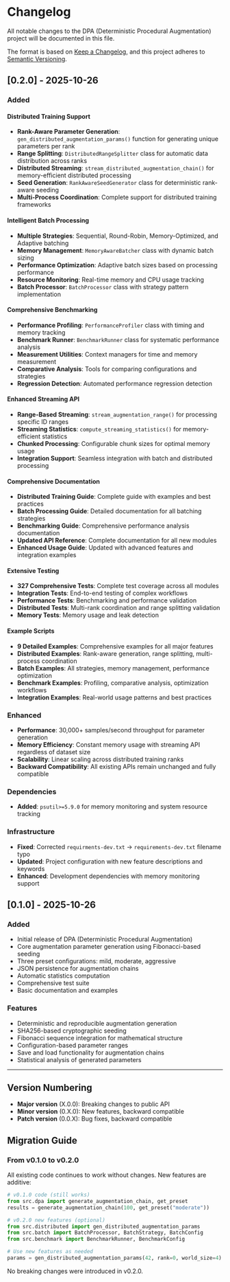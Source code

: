 # Changelog

All notable changes to the DPA (Deterministic Procedural Augmentation) project will be documented in this file.

The format is based on [Keep a Changelog](https://keepachangelog.com/en/1.0.0/),
and this project adheres to [Semantic Versioning](https://semver.org/spec/v2.0.0.html).

## [0.2.0] - 2025-10-26

### Added

#### Distributed Training Support
- **Rank-Aware Parameter Generation**: `gen_distributed_augmentation_params()` function for generating unique parameters per rank
- **Range Splitting**: `DistributedRangeSplitter` class for automatic data distribution across ranks
- **Distributed Streaming**: `stream_distributed_augmentation_chain()` for memory-efficient distributed processing
- **Seed Generation**: `RankAwareSeedGenerator` class for deterministic rank-aware seeding
- **Multi-Process Coordination**: Complete support for distributed training frameworks

#### Intelligent Batch Processing
- **Multiple Strategies**: Sequential, Round-Robin, Memory-Optimized, and Adaptive batching
- **Memory Management**: `MemoryAwareBatcher` class with dynamic batch sizing
- **Performance Optimization**: Adaptive batch sizes based on processing performance
- **Resource Monitoring**: Real-time memory and CPU usage tracking
- **Batch Processor**: `BatchProcessor` class with strategy pattern implementation

#### Comprehensive Benchmarking
- **Performance Profiling**: `PerformanceProfiler` class with timing and memory tracking
- **Benchmark Runner**: `BenchmarkRunner` class for systematic performance analysis
- **Measurement Utilities**: Context managers for time and memory measurement
- **Comparative Analysis**: Tools for comparing configurations and strategies
- **Regression Detection**: Automated performance regression detection

#### Enhanced Streaming API
- **Range-Based Streaming**: `stream_augmentation_range()` for processing specific ID ranges
- **Streaming Statistics**: `compute_streaming_statistics()` for memory-efficient statistics
- **Chunked Processing**: Configurable chunk sizes for optimal memory usage
- **Integration Support**: Seamless integration with batch and distributed processing

#### Comprehensive Documentation
- **Distributed Training Guide**: Complete guide with examples and best practices
- **Batch Processing Guide**: Detailed documentation for all batching strategies
- **Benchmarking Guide**: Comprehensive performance analysis documentation
- **Updated API Reference**: Complete documentation for all new modules
- **Enhanced Usage Guide**: Updated with advanced features and integration examples

#### Extensive Testing
- **327 Comprehensive Tests**: Complete test coverage across all modules
- **Integration Tests**: End-to-end testing of complex workflows
- **Performance Tests**: Benchmarking and performance validation
- **Distributed Tests**: Multi-rank coordination and range splitting validation
- **Memory Tests**: Memory usage and leak detection

#### Example Scripts
- **9 Detailed Examples**: Comprehensive examples for all major features
- **Distributed Examples**: Rank-aware generation, range splitting, multi-process coordination
- **Batch Examples**: All strategies, memory management, performance optimization
- **Benchmark Examples**: Profiling, comparative analysis, optimization workflows
- **Integration Examples**: Real-world usage patterns and best practices

### Enhanced
- **Performance**: 30,000+ samples/second throughput for parameter generation
- **Memory Efficiency**: Constant memory usage with streaming API regardless of dataset size
- **Scalability**: Linear scaling across distributed training ranks
- **Backward Compatibility**: All existing APIs remain unchanged and fully compatible

### Dependencies
- **Added**: `psutil>=5.9.0` for memory monitoring and system resource tracking

### Infrastructure
- **Fixed**: Corrected `requirments-dev.txt` → `requirements-dev.txt` filename typo
- **Updated**: Project configuration with new feature descriptions and keywords
- **Enhanced**: Development dependencies with memory monitoring support

## [0.1.0] - 2025-10-26

### Added
- Initial release of DPA (Deterministic Procedural Augmentation)
- Core augmentation parameter generation using Fibonacci-based seeding
- Three preset configurations: mild, moderate, aggressive
- JSON persistence for augmentation chains
- Automatic statistics computation
- Comprehensive test suite
- Basic documentation and examples

### Features
- Deterministic and reproducible augmentation generation
- SHA256-based cryptographic seeding
- Fibonacci sequence integration for mathematical structure
- Configuration-based parameter ranges
- Save and load functionality for augmentation chains
- Statistical analysis of generated parameters

---

## Version Numbering

- **Major version** (X.0.0): Breaking changes to public API
- **Minor version** (0.X.0): New features, backward compatible
- **Patch version** (0.0.X): Bug fixes, backward compatible

## Migration Guide

### From v0.1.0 to v0.2.0

All existing code continues to work without changes. New features are additive:

```python
# v0.1.0 code (still works)
from src.dpa import generate_augmentation_chain, get_preset
results = generate_augmentation_chain(100, get_preset("moderate"))

# v0.2.0 new features (optional)
from src.distributed import gen_distributed_augmentation_params
from src.batch import BatchProcessor, BatchStrategy, BatchConfig
from src.benchmark import BenchmarkRunner, BenchmarkConfig

# Use new features as needed
params = gen_distributed_augmentation_params(42, rank=0, world_size=4)
```

No breaking changes were introduced in v0.2.0.